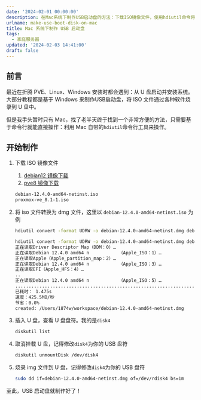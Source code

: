 ```yaml
---
date: '2024-02-01 00:00:00'
description: 在Mac系统下制作USB启动盘的方法：下载ISO镜像文件，使用hdiutil命令将ISO文件转换为dmg文件，插入U盘并查看盘符，取消挂载U盘，使用dd命令将img文件烧录到U盘。这样就完成了USB启动盘的制作。
urlname: make-use-boot-disk-on-mac
title: Mac 系统下制作 USB 启动盘
tags:
  - 家庭服务器
updated: '2024-02-03 14:41:00'
draft: false
---
```


## 前言


最近在折腾 PVE、Linux、Windows 安装时都会遇到：从 U 盘启动并安装系统。大部分教程都是基于 Windows 来制作USB启动盘，将 ISO 文件通过各种软件烧录到 U 盘中。


但是我手头暂时只有 Mac，找了老半天终于找到一个非常方便的方法，只需要基于命令行就能直接操作：利用 Mac 自带的`hdiutil`命令行工具来操作。


## 开始制作

1. 下载 ISO 镜像文件
	1. [debian12 镜像下载](https://www.debian.org/)
	2. [pve8 镜像下载](https://www.proxmox.com/en/downloads)

	```bash
	debian-12.4.0-amd64-netinst.iso
	proxmox-ve_8.1-1.iso
	```

2. 将 iso 文件转换为 dmg 文件，这里以 `debian-12.4.0-amd64-netinst.iso` 为例

	```bash
	hdiutil convert -format UDRW -o debian-12.4.0-amd64-netinst.dmg debian-12.4.0-amd64-netinst.iso
	```


	```bash
	hdiutil convert -format UDRW -o debian-12.4.0-amd64-netinst.dmg debian-12.4.0-amd64-netinst.iso
	正在读取Driver Descriptor Map（DDM：0）…
	正在读取Debian 12.4.0 amd64 n           （Apple_ISO：1）…
	正在读取Apple（Apple_partition_map：2）…
	正在读取Debian 12.4.0 amd64 n           （Apple_ISO：3）…
	正在读取EFI（Apple_HFS：4）…
	..
	正在读取Debian 12.4.0 amd64 n           （Apple_ISO：5）…
	....................................................................................
	已耗时： 1.475s
	速度：425.5MB/秒
	节省：0.0%
	created: /Users/1874w/workspace/debian-12.4.0-amd64-netinst.dmg
	```

3. 插入 U 盘，查看 U 盘盘符。我的是`disk4`

	```bash
	diskutil list
	```

4. 取消挂载 U 盘，记得修改`disk4`为你的 USB 盘符

	```bash
	diskutil unmountDisk /dev/disk4
	```

5. 烧录 img 文件到 U 盘，记得修改`disk4`为你的 USB 盘符

	```bash
	sudo dd if=debian-12.4.0-amd64-netinst.dmg of=/dev/rdisk4 bs=1m
	```


至此，USB 启动盘就制作好了！

